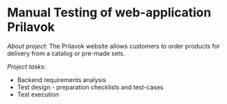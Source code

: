 # Manual Testing of web-application Prilavok
*About project*: The Prilavok website allows customers to order products for delivery from a catalog or pre-made sets.  

*Project tasks*:  

* Backend requirements analysis  
* Test design - preparation checklists and test-cases  
* Test execution  
